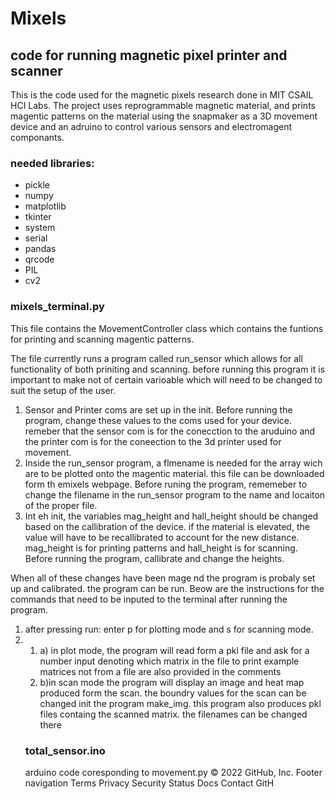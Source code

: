 # Mixels
<h2>code for running magnetic pixel printer and scanner</h2>
<p> This is the code used for the magnetic pixels research done in MIT CSAIL HCI Labs. The project uses reprogrammable magnetic material, and prints magentic patterns on the material using the snapmaker as a 3D movement device and an adruino to control various sensors and electromagent componants.</p>

<h3>needed libraries:</h3>
<ul>
  <li>pickle</li>
  <li>numpy</li>
  <li>matplotlib</li>
  <li>tkinter</li>
  <li>system</li>
  <li>serial</li>
  <li>pandas</li>
  <li>qrcode</li>
  <li>PIL</li>
  <li>cv2</li>
</ul>

<h3>mixels_terminal.py</h3>

<p>This file contains the MovementController class which contains the funtions for printing and scanning magentic patterns.</p>

The file currently runs a program called run_sensor which allows for all functionality of both priniting and scanning. before running this program it is important to make not of certain varioable which will need to be changed to suit the setup of the user.
<ol>
<li>Sensor and Printer coms are set up in the init. Before running the program, change these values to the coms used for your device. remeber that the sensor com is for the conecction to the aruduino and the printer com is for the coneection to the 3d printer used for movement.</li>

<li>Inside the run_sensor program, a flmename is needed for the array wich are to be plotted onto the magentic material. this file can be downloaded form th emixels webpage. Before runing the program, rememeber to change the filename in the run_sensor program to the name and locaiton of the proper file.</li>
  
<li> Int eh init, the variables mag_height and hall_height should be changed based on the callibration of the device. if the material is elevated, the value will have to be recallibrated to account for the new distance. mag_height is for printing patterns and hall_height is for scanning. Before running the program, callibrate and change the heights.</li>
</ol>

When all of these changes have been mage nd the program is probaly set up and calibrated. the program can be run. Beow are the instructions for the commands that need to be inputed to the terminal after running the program.
<ol>
  <li> after pressing run: enter p for plotting mode and s for scanning mode.</li>
  <li>
    <ol>
      <li>a) in plot mode, the program will read form a pkl file and ask for a number input denoting which matrix in the file to print
      example matrices not from a file are also provided in the comments</li>
      <li>b)in scan mode the program will display an image and heat map produced form the scan. the boundry values for the scan can be changed init the program make_img. this program also produces pkl files containg the scanned matrix. the filenames can be changed there </li>
    </ol>

  </li>


<h3>total_sensor.ino</h3>

arduino code coresponding to movement.py
© 2022 GitHub, Inc.
Footer navigation
Terms
Privacy
Security
Status
Docs
Contact GitH
